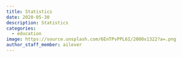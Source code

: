 ```yaml
---
title: Statistics
date: 2020-05-30
description: Statistics
categories:
  - education
image: https://source.unsplash.com/6EnTPvPPL6I/2000x1322?a=.png
author_staff_member: ailever
---
```



